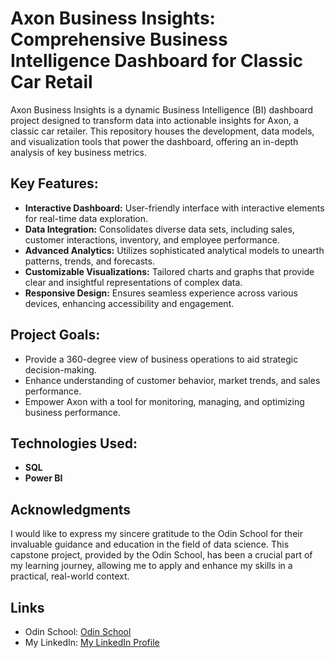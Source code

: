 # Axon Business Insights: Comprehensive Business Intelligence Dashboard for Classic Car Retail

Axon Business Insights is a dynamic Business Intelligence (BI) dashboard project designed to transform data into actionable insights for Axon, a classic car retailer. This repository houses the development, data models, and visualization tools that power the dashboard, offering an in-depth analysis of key business metrics.

## Key Features:

- **Interactive Dashboard:** User-friendly interface with interactive elements for real-time data exploration.
- **Data Integration:** Consolidates diverse data sets, including sales, customer interactions, inventory, and employee performance.
- **Advanced Analytics:** Utilizes sophisticated analytical models to unearth patterns, trends, and forecasts.
- **Customizable Visualizations:** Tailored charts and graphs that provide clear and insightful representations of complex data.
- **Responsive Design:** Ensures seamless experience across various devices, enhancing accessibility and engagement.

## Project Goals:

- Provide a 360-degree view of business operations to aid strategic decision-making.
- Enhance understanding of customer behavior, market trends, and sales performance.
- Empower Axon with a tool for monitoring, managing, and optimizing business performance.

## Technologies Used:

- **SQL**
- **Power BI**

## Acknowledgments

I would like to express my sincere gratitude to the Odin School for their invaluable guidance and education in the field of data science. This capstone project, provided by the Odin School, has been a crucial part of my learning journey, allowing me to apply and enhance my skills in a practical, real-world context.


## Links

- Odin School: [Odin School](https://www.odinschool.com/)
- My LinkedIn: [My LinkedIn Profile](https://www.linkedin.com/in/aniruddha-biswas/)
